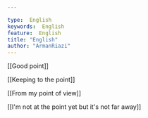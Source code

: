 ```yaml
---

type:  English
keywords:  English
feature:  English
title: "English"
author: "ArmanRiazi"
---
```



[[Good point]]

[[Keeping to the point]]

[[From my point of view]]

[[I'm not at the point yet but it's not far away]]